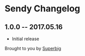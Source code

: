 # Sendy Changelog

## 1.0.0 -- 2017.05.16

* Initial release

Brought to you by [Superbig](https://superbig.co)
